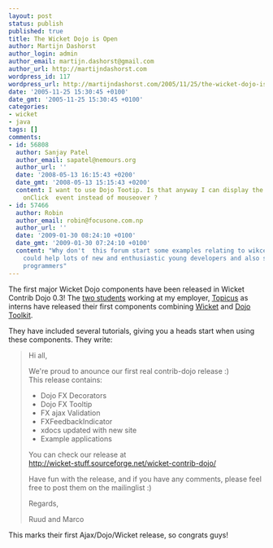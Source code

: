 ```yaml
---
layout: post
status: publish
published: true
title: The Wicket Dojo is Open
author: Martijn Dashorst
author_login: admin
author_email: martijn.dashorst@gmail.com
author_url: http://martijndashorst.com
wordpress_id: 117
wordpress_url: http://martijndashorst.com/2005/11/25/the-wicket-dojo-is-open/
date: '2005-11-25 15:30:45 +0100'
date_gmt: '2005-11-25 15:30:45 +0100'
categories:
- wicket
- java
tags: []
comments:
- id: 56808
  author: Sanjay Patel
  author_email: sapatel@nemours.org
  author_url: ''
  date: '2008-05-13 16:15:43 +0200'
  date_gmt: '2008-05-13 15:15:43 +0200'
  content: I want to use Dojo Tootip. Is that anyway I can display the tooltip on
    onClick  event instead of mouseover ?
- id: 57466
  author: Robin
  author_email: robin@focusone.com.np
  author_url: ''
  date: '2009-01-30 08:24:10 +0100'
  date_gmt: '2009-01-30 07:24:10 +0100'
  content: "Why don't  this forum start some examples relating to wikcet &amp; dojo\r\nThis
    could help lots of new and enthusiastic young developers and also some novice
    programmers"
---
```

<p>
The first major Wicket Dojo components have been released in Wicket Contrib Dojo 0.3! The <a href="http://www.jroller.com/page/ruudmarco">two students</a> working at my employer, <a href="http://www.topicus.nl">Topicus</a> as interns have released their first components combining <a href="http://wicket.sf.net">Wicket</a> and <a href="http://www.dojotoolkit.org">Dojo Toolkit</a>.</p>
<p>
They have included several tutorials, giving you a heads start when using these components. They write:</p>
<blockquote><p>Hi all,</p>
<p>
We're proud to anounce our first real contrib-dojo release :)<br />
This release contains:</p>
<ul>
<li>Dojo FX Decorators</li>
<li>Dojo FX Tooltip</li>
<li>FX ajax Validation</li>
<li>FXFeedbackIndicator</li>
<li>xdocs updated with new site</li>
<li>Example applications</li>
</ul>
<p>You can check our release at<br />
<a href="http://wicket-stuff.sourceforge.net/wicket-contrib-dojo/">http://wicket-stuff.sourceforge.net/wicket-contrib-dojo/</a></p>
<p>
Have fun with the release, and if you have any comments, please feel<br />
free to post them on the mailinglist :)</p>
<p>
Regards,</p>
<p>
Ruud and Marco
</p></blockquote>
<p>
This marks their first Ajax/Dojo/Wicket release, so congrats guys!</p>
